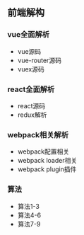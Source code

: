 ## 前端解构
### vue全面解析
- vue源码
- vue-router源码
- vuex源码

### react全面解析
- react源码
- redux解析

### webpack相关解析
- webpack配置相关
- webpack loader相关
- webpack plugin插件  

### 算法
- 算法1-3
- 算法4-6
- 算法7-9


<footStage />


